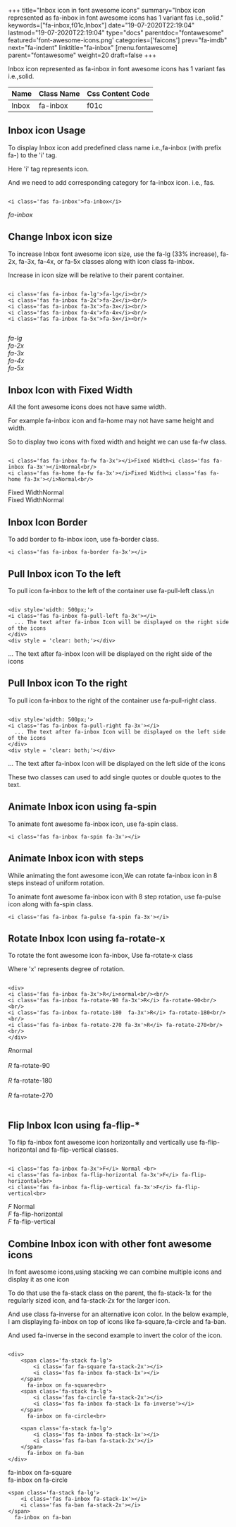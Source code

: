 +++
title="Inbox icon in font awesome icons"
summary="Inbox icon represented as fa-inbox in font awesome icons has 1 variant fas i.e.,solid."
keywords=["fa-inbox,f01c,Inbox"]
date="19-07-2020T22:19:04"
lastmod="19-07-2020T22:19:04"
type="docs"
parentdoc="fontawesome"
featured='font-awesome-icons.png'
categories=['faicons']
prev="fa-imdb"
next="fa-indent"
linktitle="fa-inbox"
[menu.fontawesome]
parent="fontawesome"
weight=20
draft=false
+++


Inbox icon represented as fa-inbox in font awesome icons has 1 variant fas i.e.,solid.

<div class='table-responsive'><table class='table'><thead><tr><th>Name</th><th>Class Name</th><th>Css Content Code</th></tr></thead><tbody><tr><td>Inbox</td><td>fa-inbox</td><td>f01c</td></tr></tbody></table></div>



## Inbox icon Usage

To display Inbox icon add predefined class name i.e.,fa-inbox (with prefix fa-) to the 'i' tag.

Here 'i' tag represents icon.

And we need to add corresponding category for fa-inbox icon. i.e., fas.


```

<i class='fas fa-inbox'>fa-inbox</i>
```

<i class='fas fa-inbox'>fa-inbox</i>




## Change Inbox icon size
To increase Inbox font awesome icon size, use the fa-lg (33% increase), fa-2x, fa-3x, fa-4x, or fa-5x classes along with icon class fa-inbox.

Increase in icon size will be relative to their parent container. 

```

<i class='fas fa-inbox fa-lg'>fa-lg</i><br/>
<i class='fas fa-inbox fa-2x'>fa-2x</i><br/>
<i class='fas fa-inbox fa-3x'>fa-3x</i><br/>
<i class='fas fa-inbox fa-4x'>fa-4x</i><br/>
<i class='fas fa-inbox fa-5x'>fa-5x</i><br/>
            
```

<i class='fas fa-inbox fa-lg'>fa-lg</i><br/>
<i class='fas fa-inbox fa-2x'>fa-2x</i><br/>
<i class='fas fa-inbox fa-3x'>fa-3x</i><br/>
<i class='fas fa-inbox fa-4x'>fa-4x</i><br/>
<i class='fas fa-inbox fa-5x'>fa-5x</i><br/>
            



## Inbox Icon with Fixed Width 

All the font awesome icons does not have same width.

For example fa-inbox icon and fa-home may not have same height and width.

So to display two icons with fixed width and height we can use fa-fw class.


```

<i class='fas fa-inbox fa-fw fa-3x'></i>Fixed Width<i class='fas fa-inbox fa-3x'></i>Normal<br/>
<i class='fas fa-home fa-fw fa-3x'></i>Fixed Width<i class='fas fa-home fa-3x'></i>Normal<br/>
```

<i class='fas fa-inbox fa-fw fa-3x'></i>Fixed Width<i class='fas fa-inbox fa-3x'></i>Normal<br/>
<i class='fas fa-home fa-fw fa-3x'></i>Fixed Width<i class='fas fa-home fa-3x'></i>Normal<br/>



## Inbox Icon Border 

To add border to fa-inbox icon, use fa-border class.


```
<i class='fas fa-inbox fa-border fa-3x'></i>

```
<i class='fas fa-inbox fa-border fa-3x'></i>





## Pull Inbox icon To the left

To pull icon fa-inbox to the left of the container use fa-pull-left class.\n

```

<div style='width: 500px;'>
<i class='fas fa-inbox fa-pull-left fa-3x'></i>
  ... The text after fa-inbox Icon will be displayed on the right side of the icons
</div>
<div style = 'clear: both;'></div>
```

<div style='width: 500px;'>
<i class='fas fa-inbox fa-pull-left fa-3x'></i>
  ... The text after fa-inbox Icon will be displayed on the right side of the icons
</div>
<div style = 'clear: both;'></div>




## Pull Inbox icon To the right
To pull icon fa-inbox to the right of the container use fa-pull-right class.

```

<div style='width: 500px;'>
<i class='fas fa-inbox fa-pull-right fa-3x'></i>
  ... The text after fa-inbox Icon will be displayed on the left side of the icons
</div>
<div style = 'clear: both;'></div>
```

<div style='width: 500px;'>
<i class='fas fa-inbox fa-pull-right fa-3x'></i>
  ... The text after fa-inbox Icon will be displayed on the left side of the icons
</div>
<div style = 'clear: both;'></div>

These two classes can used to add single quotes or double quotes to the text.


## Animate Inbox icon using fa-spin
To animate font awesome fa-inbox icon, use fa-spin class.

```
<i class='fas fa-inbox fa-spin fa-3x'></i>
```
<i class='fas fa-inbox fa-spin fa-3x'></i>




## Animate Inbox icon with steps
While animating the font awesome icon,We can rotate fa-inbox icon in 8 steps instead of uniform rotation.

To animate font awesome fa-inbox icon with 8 step rotation, use fa-pulse icon along with fa-spin class.


```
<i class='fas fa-inbox fa-pulse fa-spin fa-3x'></i>

```
<i class='fas fa-inbox fa-pulse fa-spin fa-3x'></i>





## Rotate Inbox Icon using fa-rotate-x
To rotate the font awesome icon fa-inbox, Use fa-rotate-x class

Where 'x' represents degree of rotation.


```

<div>
<i class='fas fa-inbox fa-3x'>R</i>normal<br/><br/>
<i class='fas fa-inbox fa-rotate-90 fa-3x'>R</i> fa-rotate-90<br/><br/> 
<i class='fas fa-inbox fa-rotate-180  fa-3x'>R</i> fa-rotate-180<br/><br/> 
<i class='fas fa-inbox fa-rotate-270 fa-3x'>R</i> fa-rotate-270<br/><br/>
</div>
```

<div>
<i class='fas fa-inbox fa-3x'>R</i>normal<br/><br/>
<i class='fas fa-inbox fa-rotate-90 fa-3x'>R</i> fa-rotate-90<br/><br/> 
<i class='fas fa-inbox fa-rotate-180  fa-3x'>R</i> fa-rotate-180<br/><br/> 
<i class='fas fa-inbox fa-rotate-270 fa-3x'>R</i> fa-rotate-270<br/><br/>
</div>




## Flip Inbox Icon using fa-flip-*
To flip fa-inbox font awesome icon horizontally and vertically use fa-flip-horizontal and fa-flip-vertical classes. 

```

<i class='fas fa-inbox fa-3x'>F</i> Normal <br>
<i class='fas fa-inbox fa-flip-horizontal fa-3x'>F</i> fa-flip-horizontal<br>
<i class='fas fa-inbox fa-flip-vertical fa-3x'>F</i> fa-flip-vertical<br>
```

<i class='fas fa-inbox fa-3x'>F</i> Normal <br>
<i class='fas fa-inbox fa-flip-horizontal fa-3x'>F</i> fa-flip-horizontal<br>
<i class='fas fa-inbox fa-flip-vertical fa-3x'>F</i> fa-flip-vertical<br>




## Combine Inbox icon with other font awesome icons
In font awesome icons,using stacking we can combine multiple icons and display it as one icon 

To do that use the fa-stack class on the parent, the fa-stack-1x for the regularly sized icon, and fa-stack-2x for the larger icon.

And use class fa-inverse for an alternative icon color. 
In the below example, I am displaying fa-inbox on top of icons like fa-square,fa-circle and fa-ban.

And used fa-inverse in the second example to invert the color of the icon.

```

<div>
    <span class='fa-stack fa-lg'>
        <i class='far fa-square fa-stack-2x'></i>
        <i class='fas fa-inbox fa-stack-1x'></i>
    </span>
      fa-inbox on fa-square<br>
    <span class='fa-stack fa-lg'>
        <i class='fas fa-circle fa-stack-2x'></i>
        <i class='fas fa-inbox fa-stack-1x fa-inverse'></i>
    </span>
      fa-inbox on fa-circle<br>

    <span class='fa-stack fa-lg'>
        <i class='fas fa-inbox fa-stack-1x'></i>
        <i class='fas fa-ban fa-stack-2x'></i>
    </span>
      fa-inbox on fa-ban
</div>
```

<div>
    <span class='fa-stack fa-lg'>
        <i class='far fa-square fa-stack-2x'></i>
        <i class='fas fa-inbox fa-stack-1x'></i>
    </span>
      fa-inbox on fa-square<br>
    <span class='fa-stack fa-lg'>
        <i class='fas fa-circle fa-stack-2x'></i>
        <i class='fas fa-inbox fa-stack-1x fa-inverse'></i>
    </span>
      fa-inbox on fa-circle<br>

    <span class='fa-stack fa-lg'>
        <i class='fas fa-inbox fa-stack-1x'></i>
        <i class='fas fa-ban fa-stack-2x'></i>
    </span>
      fa-inbox on fa-ban
</div>






